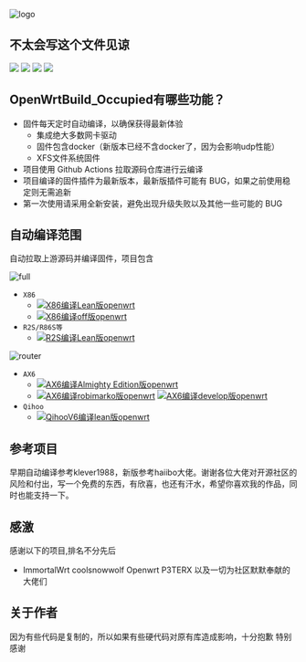 ![logo](openwrt.png)
## 不太会写这个文件见谅
<img src="https://img.shields.io/github/downloads/aoxueos/OpenWrtBuild_Occupied/total.svg?style=for-the-badge&color=32C955"/> <img src="https://img.shields.io/github/stars/aoxueos/OpenWrtBuild_Occupied.svg?style=for-the-badge&color=orange"/> <img src="https://img.shields.io/github/forks/aoxueos/OpenWrtBuild_Occupied.svg?style=for-the-badge&color=ff69b4"/> <img src="https://img.shields.io/github/watchers/aoxueos/OpenWrtBuild_Occupied.svg?style=for-the-badge&color=blueviolet"/>

## OpenWrtBuild_Occupied有哪些功能？

* 固件每天定时自动编译，以确保获得最新体验
    *  集成绝大多数网卡驱动
    *  固件包含docker（新版本已经不含docker了，因为会影响udp性能）
    *  XFS文件系统固件
* 项目使用 Github Actions 拉取源码仓库进行云编译
* 项目编译的固件插件为最新版本，最新版插件可能有 BUG，如果之前使用稳定则无需追新
* 第一次使用请采用全新安装，避免出现升级失败以及其他一些可能的 BUG

## 自动编译范围
自动拉取上游源码并编译固件，项目包含

![full](X86_R2S_r68s.png)
* `X86` 
   * [![X86编译Lean版openwrt](https://github.com/aoxueos/OpenWrtBuild_Occupied/actions/workflows/X86_64-OpenWrt.yml/badge.svg)](https://github.com/aoxueos/OpenWrtBuild_Occupied/actions/workflows/X86_64-OpenWrt.yml) 
   * [![X86编译off版openwrt](https://github.com/aoxueos/OpenWrtBuild_Occupied/actions/workflows/X86_64-ImmWrt.yml/badge.svg)](https://github.com/aoxueos/OpenWrtBuild_Occupied/actions/workflows/X86_64-ImmWrt.yml)
* `R2S/R86S等`
   * [![R2S编译Lean版openwrt](https://github.com/aoxueos/OpenWrtBuild_Occupied/actions/workflows/Rockchip-OpenWrt.yml/badge.svg)](https://github.com/aoxueos/OpenWrtBuild_Occupied/actions/workflows/Rockchip-OpenWrt.yml)

![router](AX6_AX3600.png)
* `AX6`
   * [![AX6编译Almighty Edition版openwrt](https://github.com/aoxueos/OpenWrtBuild_Occupied/actions/workflows/Almighty_AX6.yml/badge.svg)](https://github.com/aoxueos/OpenWrtBuild_Occupied/actions/workflows/Almighty_AX6.yml)
   * [![AX6编译robimarko版openwrt](https://github.com/aoxueos/OpenWrtBuild_Occupied/actions/workflows/5.15-AX6-2.yml/badge.svg)](https://github.com/aoxueos/OpenWrtBuild_Occupied/actions/workflows/5.15-AX6-2.yml) [![AX6编译develop版openwrt](https://github.com/aoxueos/OpenWrtBuild_Occupied/actions/workflows/5.15-AX6.yml/badge.svg)](https://github.com/aoxueos/OpenWrtBuild_Occupied/actions/workflows/5.15-AX6.yml)
* `Qihoo`
   * [![QihooV6编译lean版openwrt](https://github.com/aoxueos/OpenWrtBuild_Occupied/actions/workflows/Qihoov6.yml/badge.svg)](https://github.com/aoxueos/OpenWrtBuild_Occupied/actions/workflows/Qihoov6.yml)

## 参考项目
早期自动编译参考klever1988，新版参考haiibo大佬。谢谢各位大佬对开源社区的风险和付出，写一个免费的东西，有欣喜，也还有汗水，希望你喜欢我的作品，同时也能支持一下。

## 感激
感谢以下的项目,排名不分先后

* ImmortalWrt coolsnowwolf Openwrt P3TERX 以及一切为社区默默奉献的大佬们

## 关于作者
因为有些代码是复制的，所以如果有些硬代码对原有库造成影响，十分抱歉 特别感谢
